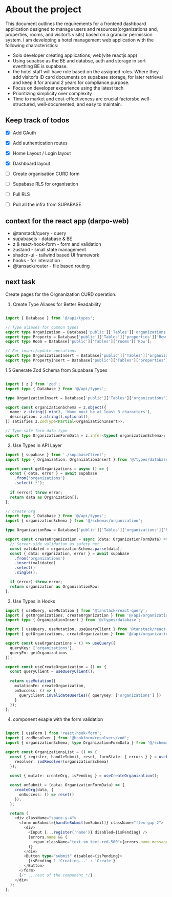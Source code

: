 # About the project

This document outlines the requirements for a frontend dashboard application designed to manage users and resources(organizations and, properties, rooms, and visitor’s visits) based on a granular permission system. 
I am developing a hotel management web application with the following characteristics:

- Solo developer creating applications, web(vite reactjs app)
- Using supabse as the BE and databse, auth and storage in sort everthing BE is supabase.
- the hotel staff will have role based on the assigned roles. Where they add visitor’s ID card documents on supabase storage, for later retrieval and keep it for around 2 years for compliance purpose.
- Focus on developer experience using the latest tech
- Prioritizing simplicity over complexity
- Time to market and cost-effectiveness are crucial factorsbe well-structured, well-documented, and easy to maintain.


## Keep track of todos 
- [x] Add GAuth
- [x] Add authentication routes
- [x] Home Layout / Login layout 
- [x] Dashboard layout
- [ ] Create organisation CURD form
- [ ] Supabase RLS for organisation
- [ ] Full RLS
- [ ] Pull all the infra from SUPABASE


## context for the react app (darpo-web)
- @tanstack/query - query 
- supabasejs - database & BE
- z & react-hook-form - form and validation
- zustand - small state management
- shadcn-ui - tailwind based UI framework
- hooks - for interaction 
- @tansack/router - file based routing 


## next task

Create pages for the Orgnanization CURD operation.


1. Create Type Aliases for Better Readability

```ts

import { Database } from '@/api/types';

// Type aliases for common types
export type Organization = Database['public']['Tables']['organizations']['Row'];
export type Property = Database['public']['Tables']['properties']['Row'];
export type Room = Database['public']['Tables']['rooms']['Row'];

// For insert/update operations
export type OrganizationInsert = Database['public']['Tables']['organizations']['Insert'];
export type PropertyInsert = Database['public']['Tables']['properties']['Insert'];

```

1.5 Generate Zod Schema from Supabase Types

```ts

import { z } from 'zod';
import type { Database } from '@/api/types';

type OrganizationInsert = Database['public']['Tables']['organizations']['Insert'];

export const organizationSchema = z.object({
  name: z.string().min(3, 'Name must be at least 3 characters'),
  description: z.string().optional(),
}) satisfies z.ZodType<Partial<OrganizationInsert>>;

// Type-safe form data type
export type OrganizationFormData = z.infer<typeof organizationSchema>;


```


2. Use Types in API Layer

```ts
import { supabase } from './supabaseClient';
import type { Organization, OrganizationInsert } from '@/types/database';

export const getOrganizations = async () => {
  const { data, error } = await supabase
    .from('organizations')
    .select('*');
  
  if (error) throw error;
  return data as Organization[];
};

// create org
import type { Database } from '@/api/types';
import { organizationSchema } from '@/schemas/organization';

type OrganizationRow = Database['public']['Tables']['organizations']['Row'];

export const createOrganization = async (data: OrganizationFormData) => {
  // Server-side validation as safety net
  const validated = organizationSchema.parse(data);
  const { data: organization, error } = await supabase
    .from('organizations')
    .insert(validated)
    .select()
    .single();

  if (error) throw error;
  return organization as OrganizationRow;
};


```

3. Use Types in Hooks

```ts
import { useQuery, useMutation } from '@tanstack/react-query';
import { getOrganizations, createOrganization } from '@/api/organizations';
import type { OrganizationInsert } from '@/types/database';

import { useQuery, useMutation, useQueryClient } from '@tanstack/react-query';
import { getOrganizations, createOrganization } from '@/api/organizations';

export const useOrganizations = () => useQuery({
  queryKey: ['organizations'],
  queryFn: getOrganizations
});

export const useCreateOrganization = () => {
  const queryClient = useQueryClient();
  
  return useMutation({
    mutationFn: createOrganization,
    onSuccess: () => {
      queryClient.invalidateQueries({ queryKey: ['organizations'] })
    }
  });
};


```

4. component exaple with the form validation

```ts

import { useForm } from 'react-hook-form';
import { zodResolver } from '@hookform/resolvers/zod';
import { organizationSchema, type OrganizationFormData } from '@/schemas/organization';

export const OrganizationsList = () => {
  const { register, handleSubmit, reset, formState: { errors } } = useForm<OrganizationFormData>({
    resolver: zodResolver(organizationSchema)
  });
  
  const { mutate: createOrg, isPending } = useCreateOrganization();

  const onSubmit = (data: OrganizationFormData) => {
    createOrg(data, {
      onSuccess: () => reset()
    });
  };

  return (
    <div className="space-y-4">
      <form onSubmit={handleSubmit(onSubmit)} className="flex gap-2">
        <div>
          <Input {...register('name')} disabled={isPending} />
          {errors.name && (
            <span className="text-sm text-red-500">{errors.name.message}</span>
          )}
        </div>
        <Button type="submit" disabled={isPending}>
          {isPending ? 'Creating...' : 'Create'}
        </Button>
      </form>
      {/* ...rest of the component */}
    </div>
  );
};

```

